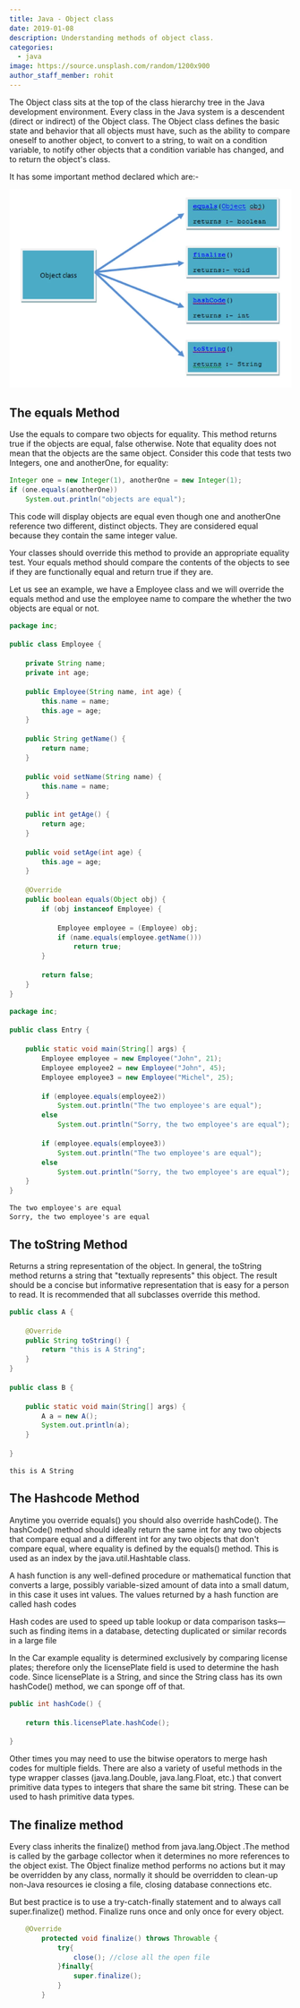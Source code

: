 ```yaml
---
title: Java - Object class
date: 2019-01-08
description: Understanding methods of object class.
categories:
  - java
image: https://source.unsplash.com/random/1200x900
author_staff_member: rohit
---
```


The Object class sits at the top of the class hierarchy tree in the Java development environment. Every class in the Java system is a descendent (direct or indirect) of the Object class. The Object class defines the basic state and behavior that all objects must have, such as the ability to compare oneself to another object, to convert to a string, to wait on a condition variable, to notify other objects that a condition variable has changed, and to return the object's class.

It has some important method declared which are:-

<img alt="this impl" src="/images/java/j-19.webp" lazyload width="600px"/>

## The equals Method
Use the equals to compare two objects for equality. This method returns true if the objects are equal, false otherwise. Note that equality does not mean that the objects are the same object. Consider this code that tests two Integers, one and anotherOne, for equality: 

```java
Integer one = new Integer(1), anotherOne = new Integer(1);
if (one.equals(anotherOne))
    System.out.println("objects are equal");
``` 
This code will display objects are equal even though one and anotherOne reference two different, distinct objects. They are considered equal because they contain the same integer value. 

Your classes should override this method to provide an appropriate equality test. Your equals method should compare the contents of the objects to see if they are functionally equal and return true if they are. 

Let us see an example, we have a Employee class and we will override the equals method and use the employee name to compare the whether the two objects are equal or not.

```java
package inc;

public class Employee {

	private String name;
	private int age;

	public Employee(String name, int age) {
		this.name = name;
		this.age = age;
	}

	public String getName() {
		return name;
	}

	public void setName(String name) {
		this.name = name;
	}

	public int getAge() {
		return age;
	}

	public void setAge(int age) {
		this.age = age;
	}

	@Override
	public boolean equals(Object obj) {
		if (obj instanceof Employee) {

			Employee employee = (Employee) obj;
			if (name.equals(employee.getName()))
				return true;
		}

		return false;
	}
}
```

```java
package inc;

public class Entry {

	public static void main(String[] args) {
		Employee employee = new Employee("John", 21);
		Employee employee2 = new Employee("John", 45);
		Employee employee3 = new Employee("Michel", 25);
		
		if (employee.equals(employee2))
			System.out.println("The two employee's are equal");
		else
			System.out.println("Sorry, the two employee's are equal");
		
		if (employee.equals(employee3))
			System.out.println("The two employee's are equal");
		else
			System.out.println("Sorry, the two employee's are equal");
	}
}
```

```text
The two employee's are equal
Sorry, the two employee's are equal
```

## The toString Method
Returns a string representation of the object. In general, the toString method returns a string that "textually represents" this object. The result should be a concise but informative representation that is easy for a person to read. It is recommended that all subclasses override this method.

```java
public class A {

	@Override
	public String toString() {
		return "this is A String";
	}
}

public class B {

	public static void main(String[] args) {
		A a = new A();
		System.out.println(a);
	}

}
```

```text
this is A String
```

## The Hashcode Method

Anytime you override equals() you should also override hashCode(). The hashCode() method should ideally return the same int for any two objects that compare equal and a different int for any two objects that don't compare equal, where equality is defined by the equals() method. This is used as an index by the java.util.Hashtable class.

A hash function is any well-defined procedure or mathematical function that converts a large, possibly variable-sized amount of data into a small datum, in this case it uses int values. The values returned by a hash function are called hash codes

Hash codes are used to speed up table lookup or data comparison tasks—such as finding items in a database, detecting duplicated or similar records in a large file

In the Car example equality is determined exclusively by comparing license plates; therefore only the licensePlate field is used to determine the hash code. Since licensePlate is a String, and since the String class has its own hashCode() method, we can sponge off of that.

```java
public int hashCode() {
	  
    return this.licensePlate.hashCode();
    
}
```

Other times you may need to use the bitwise operators to merge hash codes for multiple fields. There are also a variety of useful methods in the type wrapper classes (java.lang.Double, java.lang.Float, etc.) that convert primitive data types to integers that share the same bit string. These can be used to hash primitive data types.

## The finalize method

Every class inherits the finalize() method from java.lang.Object .The method is called by the garbage collector when it determines no more references to the object exist. The Object finalize method performs no actions but it may be overridden by any class, normally it should be overridden to clean-up non-Java resources ie closing a file, closing database connections etc.

But best practice is to use a try-catch-finally statement and to always call super.finalize() method. Finalize runs once and only once for every object.

```java
    @Override
    	protected void finalize() throws Throwable {
    		try{
    			close(); //close all the open file
    		}finally{
    			super.finalize();
    		}	
    	} 
```




